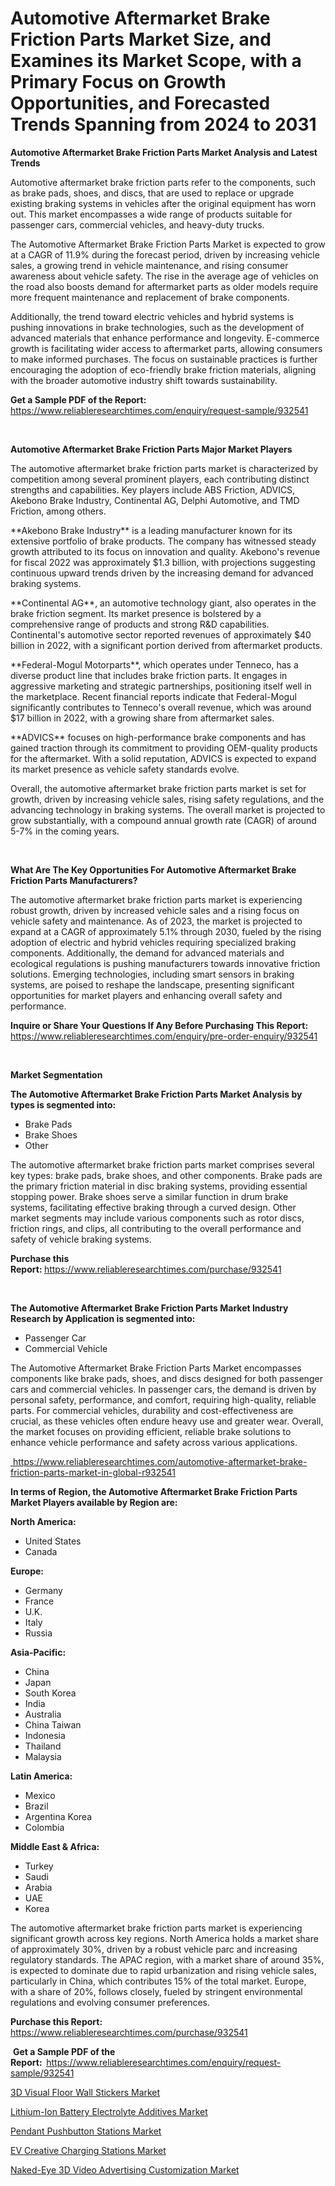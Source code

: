 <p><h1>Automotive Aftermarket Brake Friction Parts Market Size, and Examines its Market Scope, with a Primary Focus on Growth Opportunities, and Forecasted Trends Spanning from 2024 to 2031</h1></p><p><strong>Automotive Aftermarket Brake Friction Parts Market Analysis and Latest Trends</strong></p>
<p><p>Automotive aftermarket brake friction parts refer to the components, such as brake pads, shoes, and discs, that are used to replace or upgrade existing braking systems in vehicles after the original equipment has worn out. This market encompasses a wide range of products suitable for passenger cars, commercial vehicles, and heavy-duty trucks. </p><p>The Automotive Aftermarket Brake Friction Parts Market is expected to grow at a CAGR of 11.9% during the forecast period, driven by increasing vehicle sales, a growing trend in vehicle maintenance, and rising consumer awareness about vehicle safety. The rise in the average age of vehicles on the road also boosts demand for aftermarket parts as older models require more frequent maintenance and replacement of brake components.</p><p>Additionally, the trend toward electric vehicles and hybrid systems is pushing innovations in brake technologies, such as the development of advanced materials that enhance performance and longevity. E-commerce growth is facilitating wider access to aftermarket parts, allowing consumers to make informed purchases. The focus on sustainable practices is further encouraging the adoption of eco-friendly brake friction materials, aligning with the broader automotive industry shift towards sustainability.</p></p>
<p><strong>Get a Sample PDF of the Report:&nbsp;</strong> <a href="https://www.reliableresearchtimes.com/enquiry/request-sample/932541?utm_campaign=1287&utm_medium=2&utm_source=Github&utm_content=ia&utm_term=11102024&utm_id=automotive-aftermarket-brake-friction-parts">https://www.reliableresearchtimes.com/enquiry/request-sample/932541</a></p>
<p>&nbsp;</p>
<p><strong>Automotive Aftermarket Brake Friction Parts Major Market Players</strong></p>
<p><p>The automotive aftermarket brake friction parts market is characterized by competition among several prominent players, each contributing distinct strengths and capabilities. Key players include ABS Friction, ADVICS, Akebono Brake Industry, Continental AG, Delphi Automotive, and TMD Friction, among others.</p><p>**Akebono Brake Industry** is a leading manufacturer known for its extensive portfolio of brake products. The company has witnessed steady growth attributed to its focus on innovation and quality. Akebono's revenue for fiscal 2022 was approximately $1.3 billion, with projections suggesting continuous upward trends driven by the increasing demand for advanced braking systems.</p><p>**Continental AG**, an automotive technology giant, also operates in the brake friction segment. Its market presence is bolstered by a comprehensive range of products and strong R&D capabilities. Continental's automotive sector reported revenues of approximately $40 billion in 2022, with a significant portion derived from aftermarket products.</p><p>**Federal-Mogul Motorparts**, which operates under Tenneco, has a diverse product line that includes brake friction parts. It engages in aggressive marketing and strategic partnerships, positioning itself well in the marketplace. Recent financial reports indicate that Federal-Mogul significantly contributes to Tenneco's overall revenue, which was around $17 billion in 2022, with a growing share from aftermarket sales.</p><p>**ADVICS** focuses on high-performance brake components and has gained traction through its commitment to providing OEM-quality products for the aftermarket. With a solid reputation, ADVICS is expected to expand its market presence as vehicle safety standards evolve.</p><p>Overall, the automotive aftermarket brake friction parts market is set for growth, driven by increasing vehicle sales, rising safety regulations, and the advancing technology in braking systems. The overall market is projected to grow substantially, with a compound annual growth rate (CAGR) of around 5-7% in the coming years.</p></p>
<p>&nbsp;</p>
<p><strong>What Are The Key Opportunities For Automotive Aftermarket Brake Friction Parts Manufacturers?</strong></p>
<p><p>The automotive aftermarket brake friction parts market is experiencing robust growth, driven by increased vehicle sales and a rising focus on vehicle safety and maintenance. As of 2023, the market is projected to expand at a CAGR of approximately 5.1% through 2030, fueled by the rising adoption of electric and hybrid vehicles requiring specialized braking components. Additionally, the demand for advanced materials and ecological regulations is pushing manufacturers towards innovative friction solutions. Emerging technologies, including smart sensors in braking systems, are poised to reshape the landscape, presenting significant opportunities for market players and enhancing overall safety and performance.</p></p>
<p><strong>Inquire or Share Your Questions If Any Before Purchasing This Report:</strong> <a href="https://www.reliableresearchtimes.com/enquiry/pre-order-enquiry/932541?utm_campaign=1287&utm_medium=2&utm_source=Github&utm_content=ia&utm_term=11102024&utm_id=automotive-aftermarket-brake-friction-parts">https://www.reliableresearchtimes.com/enquiry/pre-order-enquiry/932541</a></p>
<p>&nbsp;</p>
<p><strong>Market Segmentation</strong></p>
<p><strong>The Automotive Aftermarket Brake Friction Parts Market Analysis by types is segmented into:</strong></p>
<p><ul><li>Brake Pads</li><li>Brake Shoes</li><li>Other</li></ul></p>
<p><p>The automotive aftermarket brake friction parts market comprises several key types: brake pads, brake shoes, and other components. Brake pads are the primary friction material in disc braking systems, providing essential stopping power. Brake shoes serve a similar function in drum brake systems, facilitating effective braking through a curved design. Other market segments may include various components such as rotor discs, friction rings, and clips, all contributing to the overall performance and safety of vehicle braking systems.</p></p>
<p><strong>Purchase this Report:&nbsp;</strong><a href="https://www.reliableresearchtimes.com/purchase/932541?utm_campaign=1287&utm_medium=2&utm_source=Github&utm_content=ia&utm_term=11102024&utm_id=automotive-aftermarket-brake-friction-parts">https://www.reliableresearchtimes.com/purchase/932541</a></p>
<p>&nbsp;</p>
<p><strong>The Automotive Aftermarket Brake Friction Parts Market Industry Research by Application is segmented into:</strong></p>
<p><ul><li>Passenger Car</li><li>Commercial Vehicle</li></ul></p>
<p><p>The Automotive Aftermarket Brake Friction Parts Market encompasses components like brake pads, shoes, and discs designed for both passenger cars and commercial vehicles. In passenger cars, the demand is driven by personal safety, performance, and comfort, requiring high-quality, reliable parts. For commercial vehicles, durability and cost-effectiveness are crucial, as these vehicles often endure heavy use and greater wear. Overall, the market focuses on providing efficient, reliable brake solutions to enhance vehicle performance and safety across various applications.</p></p>
<p><a href="https://www.reliableresearchtimes.com/automotive-aftermarket-brake-friction-parts-market-in-global-r932541?utm_campaign=1287&utm_medium=2&utm_source=Github&utm_content=ia&utm_term=11102024&utm_id=automotive-aftermarket-brake-friction-parts">&nbsp;https://www.reliableresearchtimes.com/automotive-aftermarket-brake-friction-parts-market-in-global-r932541</a></p>
<p><strong>In terms of Region, the Automotive Aftermarket Brake Friction Parts Market Players available by Region are:</strong></p>
<p>
    <p> <strong> North America: </strong>
        <ul>
            <li>United States</li>
            <li>Canada</li>
        </ul>
        </p> 
    <p> <strong> Europe: </strong>
        <ul>
            <li>Germany</li>
            <li>France</li>
            <li>U.K.</li>
            <li>Italy</li>
            <li>Russia</li>
        </ul>
        </p> 
    <p> <strong> Asia-Pacific: </strong>
        <ul>
            <li>China</li>
            <li>Japan</li>
            <li>South Korea</li>
            <li>India</li>
            <li>Australia</li>
            <li>China Taiwan</li>
            <li>Indonesia</li>
            <li>Thailand</li>
            <li>Malaysia</li>
        </ul>
        </p> 
    <p> <strong> Latin America: </strong>
        <ul>
            <li>Mexico</li>
            <li>Brazil</li>
            <li>Argentina Korea</li>
            <li>Colombia</li>
        </ul>
        </p> 
    <p> <strong> Middle East & Africa: </strong>
        <ul>
            <li>Turkey</li>
            <li>Saudi</li>
            <li>Arabia</li>
            <li>UAE</li>
            <li>Korea</li>
        </ul>
    </p>
    </p>
<p><p>The automotive aftermarket brake friction parts market is experiencing significant growth across key regions. North America holds a market share of approximately 30%, driven by a robust vehicle parc and increasing regulatory standards. The APAC region, with a market share of around 35%, is expected to dominate due to rapid urbanization and rising vehicle sales, particularly in China, which contributes 15% of the total market. Europe, with a share of 20%, follows closely, fueled by stringent environmental regulations and evolving consumer preferences.</p></p>
<p><strong>Purchase this Report: </strong><a href="https://www.reliableresearchtimes.com/purchase/932541?utm_campaign=1287&utm_medium=2&utm_source=Github&utm_content=ia&utm_term=11102024&utm_id=automotive-aftermarket-brake-friction-parts">https://www.reliableresearchtimes.com/purchase/932541</a></p>
<p>&nbsp;<strong>Get a Sample PDF of the Report:&nbsp;&nbsp;</strong><a href="https://www.reliableresearchtimes.com/enquiry/request-sample/932541?utm_campaign=1287&utm_medium=2&utm_source=Github&utm_content=ia&utm_term=11102024&utm_id=automotive-aftermarket-brake-friction-parts">https://www.reliableresearchtimes.com/enquiry/request-sample/932541</a></p>
<p><strong></strong></p>
<p><p><a href="https://www.linkedin.com/pulse/global-3d-visual-floor-wall-stickers-market-focus-product-bod3e?utm_campaign=1287&utm_medium=2&utm_source=Github&utm_content=ia&utm_term=11102024&utm_id=automotive-aftermarket-brake-friction-parts">3D Visual Floor Wall Stickers Market</a></p><p><a href="https://www.linkedin.com/pulse/analyzing-lithium-ion-battery-electrolyte-additives-market-dynamics-evzcf?utm_campaign=1287&utm_medium=2&utm_source=Github&utm_content=ia&utm_term=11102024&utm_id=automotive-aftermarket-brake-friction-parts">Lithium-Ion Battery Electrolyte Additives Market</a></p><p><a href="https://www.linkedin.com/pulse/pendant-pushbutton-stations-market-trends-insights-type-application-30qrf?utm_campaign=1287&utm_medium=2&utm_source=Github&utm_content=ia&utm_term=11102024&utm_id=automotive-aftermarket-brake-friction-parts">Pendant Pushbutton Stations Market</a></p><p><a href="https://www.linkedin.com/pulse/consumer-behavior-shifts-ev-creative-charging-stations-4lrie?utm_campaign=1287&utm_medium=2&utm_source=Github&utm_content=ia&utm_term=11102024&utm_id=automotive-aftermarket-brake-friction-parts">EV Creative Charging Stations Market</a></p><p><a href="https://www.linkedin.com/pulse/naked-eye-3d-video-advertising-customization-market-trends-6luef?utm_campaign=1287&utm_medium=2&utm_source=Github&utm_content=ia&utm_term=11102024&utm_id=automotive-aftermarket-brake-friction-parts">Naked-Eye 3D Video Advertising Customization Market</a></p></p>